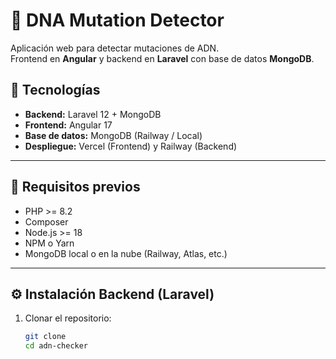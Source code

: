 # 🧬 DNA Mutation Detector

Aplicación web para detectar mutaciones de ADN.  
Frontend en **Angular** y backend en **Laravel** con base de datos **MongoDB**.

## 📌 Tecnologías

- **Backend:** Laravel 12 + MongoDB
- **Frontend:** Angular 17
- **Base de datos:** MongoDB (Railway / Local)
- **Despliegue:** Vercel (Frontend) y Railway (Backend)

---

## 🚀 Requisitos previos

- PHP >= 8.2
- Composer
- Node.js >= 18
- NPM o Yarn
- MongoDB local o en la nube (Railway, Atlas, etc.)

---

## ⚙️ Instalación Backend (Laravel)

1. Clonar el repositorio:
   ```bash
   git clone 
   cd adn-checker
